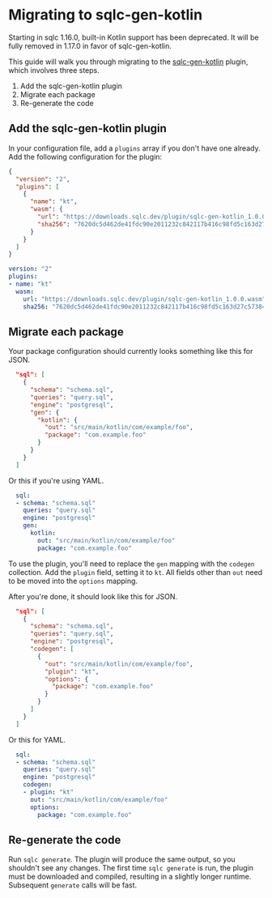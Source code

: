 # Migrating to sqlc-gen-kotlin
 
Starting in sqlc 1.16.0, built-in Kotlin support has been deprecated. It will
be fully removed in 1.17.0 in favor of sqlc-gen-kotlin.

This guide will walk you through migrating to the [sqlc-gen-kotlin](https://github.com/ShadowBr0ther/sqlc-gen-kotlin) plugin,
which involves three steps.

1. Add the sqlc-gen-kotlin plugin
2. Migrate each package
3. Re-generate the code

## Add the sqlc-gen-kotlin plugin

In your configuration file, add a `plugins` array if you don't have one
already. Add the following configuration for the plugin:

```json
{
  "version": "2",
  "plugins": [
    {
      "name": "kt",
      "wasm": {
        "url": "https://downloads.sqlc.dev/plugin/sqlc-gen-kotlin_1.0.0.wasm",
        "sha256": "7620dc5d462de41fdc90e2011232c842117b416c98fd5c163d27c5738431a45c"
      }
    }
  ]
}
```

```yaml
version: "2"
plugins:
- name: "kt"
  wasm:
    url: "https://downloads.sqlc.dev/plugin/sqlc-gen-kotlin_1.0.0.wasm"
    sha256: "7620dc5d462de41fdc90e2011232c842117b416c98fd5c163d27c5738431a45c"
```

## Migrate each package

Your package configuration should currently looks something like this for JSON.

```json
  "sql": [
    {
      "schema": "schema.sql",
      "queries": "query.sql",
      "engine": "postgresql",
      "gen": {
        "kotlin": {
          "out": "src/main/kotlin/com/example/foo",
          "package": "com.example.foo"
        }
      }
    }
  ]
```

Or this if you're using YAML.

```yaml
  sql:
  - schema: "schema.sql"
    queries: "query.sql"
    engine: "postgresql"
    gen:
      kotlin:
        out: "src/main/kotlin/com/example/foo"
        package: "com.example.foo"
```

To use the plugin, you'll need to replace the `gen` mapping with the `codegen`
collection. Add the `plugin` field, setting it to `kt`. All fields other than
`out` need to be moved into the `options` mapping.

After you're done, it should look like this for JSON.

```json
  "sql": [
    {
      "schema": "schema.sql",
      "queries": "query.sql",
      "engine": "postgresql",
      "codegen": [
        {
          "out": "src/main/kotlin/com/example/foo",
          "plugin": "kt",
          "options": {
            "package": "com.example.foo"
          }
        }
      ]
    }
  ]
```

Or this for YAML.

```yaml
  sql:
  - schema: "schema.sql"
    queries: "query.sql"
    engine: "postgresql"
    codegen:
    - plugin: "kt"
      out: "src/main/kotlin/com/example/foo"
      options:
        package: "com.example.foo"
```

## Re-generate the code

Run `sqlc generate`. The plugin will produce the same output, so you shouldn't
see any changes. The first time `sqlc generate` is run, the plugin must be
downloaded and compiled, resulting in a slightly longer runtime. Subsequent
`generate` calls will be fast.
